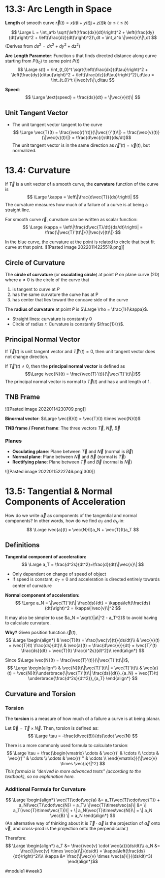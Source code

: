 # 13.3: Arc Length in Space

**Length** of smooth curve $\vec{r}(t) = x(t) \mathbf{i} + y(t) \mathbf{j} + z(t) \mathbf{k} \text{ } (a \leq t \leq b)$

$$
\Large
L = \int_a^b \sqrt{\left(\frac{dx}{dt}\right)^2 + \left(\frac{dy}{dt}\right)^2 + \left(\frac{dz}{dt}\right)^2}\,dt = \int_a^b \|\vec{v}\|\,dt
$$
(Derives from $ds^2 = dx^2 + dy^2 + dz^2$)

**Arc Length Parameter**: Function *s* that finds directed distance along curve starting from $P(t_0)$ to some point $P(t)$
$$
\Large
s(t) = \int_{t_0}^t \sqrt{\left(\frac{dx}{d\tau}\right)^2 + \left(\frac{dy}{d\tau}\right)^2 + \left(\frac{dz}{d\tau}\right)^2}\,d\tau = \int_{t_0}^t \|\vec{v}\|\,d\tau
$$

**Speed**:
$$
\Large
\text{speed} = \frac{ds}{dt} = \|\vec{v}(t)\|
$$

## Unit Tangent Vector
- The unit tangent vector tangent to the curve
$$
\Large
\vec{T}(t) = \frac{\vec{r}'(t)}{\|\vec{r}'(t)\|} = \frac{\vec{v}(t)}{\|\vec{v}(t)\|} = \frac{d\vec{r}/dt}{ds/dt}$$
The unit tangent vector is in the same direction as $\vec{r}'(t) = \vec{v}(t)$, but normalized.

# 13.4: Curvature
If $\vec{T}$ is a unit vector of a smooth curve, the **curvature** function of the curve is
$$
\Large
\kappa = \left\|\frac{d\vec{T}}{ds}\right\|
$$
The curvature measures how much of a failure of a curve is at being a straight line.

For smooth curve $\vec{r}$, curvature can be written as scalar function:
$$
\Large
\kappa = \left\|\frac{d\vec{T}/dt}{ds/dt}\right\| = \frac{\|\vec{T}'(t)\|}{\|\vec{v}(t)\|}
$$

In the blue curve, the curvature at the point is related to circle that best fit curve at that point.
![[Pasted image 20220114225519.png]]
## Circle of Curvature
The **circle of curvature** (or **osculating circle**) at point $P$ on plane curve (2D) where $\kappa \neq 0$ is the circle of the curve that
1. is tangent to curve at $P$
2. has the same curvature the curve has at P
3. has center that lies toward the concave side of the curve

The **radius of curvature** at point $P$ is $\Large \rho = \frac{1}{\kappa}$.

* Straight lines: curvature is constantly 0
* Circle of radius $r$: Curvature is constantly $\frac{1}{r}$.

## Principal Normal Vector
If $\vec{T}(t)$ is unit tangent vector and $\vec{T}'(t) = 0$, then unit tangent vector does not change direction.

If $\vec{T}'(t) \neq 0$, then the **principal normal vector** is defined as
$$\Large \vec{N}(t) = \frac{\vec{T}'(t)}{\|\vec{T}'(t)\|}$$
The principal normal vector is normal to $\vec{T}(t)$ and has a unit length of 1.

## TNB Frame
![[Pasted image 20220114230709.png]]

**Binormal vector**: $\Large \vec{B}(t) = \vec{T}(t) \times \vec{N}(t)$

**TNB frame / Frenet frame**: The three vectors $\vec{T}$, $\vec{N}$, $\vec{B}$

### Planes
* **Osculating plane**: Plane between $\vec{T}$ and $\vec{N}$ (normal is $\vec{B}$)
* **Normal plane**: Plane between $\vec{N}$ and $\vec{B}$ (normal is $\vec{T}$)
* **Rectifying plane**: Plane between $\vec{T}$ and $\vec{B}$ (normal is $\vec{N}$)

![[Pasted image 20220115222746.png|300]]

# 13.5: Tangential & Normal Components of Acceleration

How do we write $\vec{a}$ as components of the tangential and normal components?
In other words, how do we find $a_T$ and $a_N$ in:
$$
\Large
\vec{a}(t) = \vec{N}(t)a_N + \vec{T}(t)a_T
$$
## Definitions
**Tangential component of acceleration:**
$$
\Large
a_T = \frac{d^2s}{dt^2}=\frac{d}{dt}\|\vec{v}\|
$$
* Only dependent on change of speed of object
* If speed is constant, $a_T = 0$ and acceleration is directed entirely towards center of curvature

**Normal component of acceleration:**
$$
\Large
a_N = \|\vec{T}'(t)\| \frac{ds}{dt} = \kappa\left(\frac{ds}{dt}\right)^2 = \kappa\|\vec{v}\|^2
$$

It may also be simpler to use $a_N = \sqrt{\|a\|^2 - a_T^2}$ to avoid having to calculate curvature.

**Why?**
Given position function $\vec{r}(t)$,
$$
\Large
\begin{align*}
& \vec{T}(t) = \frac{\vec{v}(t)}{ds/dt}\\
& \vec{v}(t) = \vec{T}(t) \frac{ds}{dt}\\
& \vec{a}(t) = \frac{d\vec{v}}{dt} = 
\vec{T}'(t) \frac{ds}{dt} + \vec{T}(t) \frac{d^2s}{dt^2}\\
\end{align*}
$$

Since $\Large \vec{N}(t) = \frac{\vec{T}'(t)}{\|\vec{T}'(t)\|}$,
$$
\Large
\begin{align*}
& \vec{N}(t)\|\vec{T}'(t)\| = \vec{T}'(t)\\
& \vec{a}(t) = \vec{N}(t)\underbrace{\|\vec{T}'(t)\| \frac{ds}{dt}}_{a_N} + \vec{T}(t) \underbrace{\frac{d^2s}{dt^2}}_{a_T}
\end{align*}
$$

## Curvature and Torsion
### Torsion
The **torsion** is a measure of how much of a failure a curve is at being planar.

Let $\vec{B} = \vec{T} \times \vec{N}$. Then, torsion is defined as:
$$
\Large
\tau = -\frac{d\vec{B}}{ds}\cdot \vec{N}
$$

There is a more commonly used formula to calculate torsion:
$$
\Large
\tau = \frac{\begin{vmatrix}
\cdots & \vec{r}' & \cdots \\
\cdots & \vec{r}'' & \cdots \\
\cdots & \vec{r}''' & \cdots \\
\end{vmatrix}}{\|\vec{v} \times \vec{a}\|^2}
$$
*This formula is "derived in more advanced texts" (according to the textbook), so no explanation here.*

### Additional Formula for Curvature
$$
\Large
\begin{align*}
\vec{T}\cdot\vec{a} &= a_T(\vec{T}\cdot\vec{T}) + a_N(\vec{T}\cdot\vec{N}) = a_T\\
\|\vec{T}\times\vec{a}\| &= \| a_T(\vec{T}\times\vec{T})\| + \| a_N(\vec{T}\times\vec{N})\| = \| a_N \vec{B} \| = a_N
\end{align*}
$$
(An alternative way of thinking about it is $\vec{T} \cdot \vec{a}$ is the projection of $\vec{a}$ onto $\vec{v}$, and cross-prod is the projection onto the perpendicular.)

Therefore:
$$
\Large
\begin{align*}
a_T &= \frac{\vec{v} \cdot \vec{a}}{ds/dt}\\
a_N &= \frac{\|\vec{v} \times \vec{a}\|}{ds/dt} = \kappa\left(\frac{ds}{dt}\right)^2\\\\
\kappa &= \frac{\|\vec{v} \times \vec{a}\|}{(ds/dt)^3}
\end{align*}$$

#module1 #week3